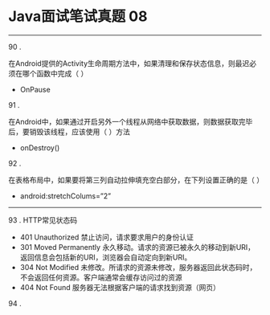 # Java面试笔试真题 08
<hr>    
   
90 . 

在Android提供的Activity生命周期方法中，如果清理和保存状态信息，则最迟必须在哪个函数中完成（ ）  

* OnPause  

91 .   
  
在Android中，如果通过开启另外一个线程从网络中获取数据，则数据获取完毕后，要销毁该线程，应该使用（ ）方法   

* onDestroy()   

92 .  
   
在表格布局中，如果要将第三列自动拉伸填充空白部分，在下列设置正确的是（ ）   
  
* android:stretchColums=”2”   

---  
   
93 . HTTP常见状态码     
   
* 401 Unauthorized	禁止访问，请求要求用户的身份认证   
* 301 Moved Permanently 永久移动。请求的资源已被永久的移动到新URI，返回信息会包括新的URI，浏览器会自动定向到新URI。   
* 304 Not Modified 未修改。所请求的资源未修改，服务器返回此状态码时，不会返回任何资源。客户端通常会缓存访问过的资源  
* 404 Not Found 服务器无法根据客户端的请求找到资源（网页）   

94 . 